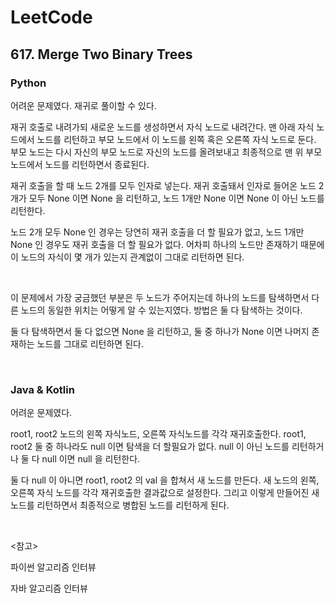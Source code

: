 # LeetCode

## 617. Merge Two Binary Trees

### Python

어려운 문제였다. 재귀로 풀이할 수 있다.

재귀 호출로 내려가되 새로운 노드를 생성하면서 자식 노드로 내려간다. 맨 아래 자식 노드에서 노드를 리턴하고 부모 노드에서 이 노드를 왼쪽 혹은 오른쪽 자식 노드로 둔다. 부모 노드는 다시 자신의 부모 노드로 자신의 노드를 올려보내고 최종적으로 맨 위 부모 노드에서 노드를 리턴하면서 종료된다.

재귀 호출을 할 때 노드 2개를 모두 인자로 넣는다. 재귀 호출돼서 인자로 들어온 노드 2개가 모두 None 이면 None 을 리턴하고, 노드 1개만 None 이면 None 이 아닌 노드를 리턴한다. 

노드 2개 모두 None 인 경우는 당연히 재귀 호출을 더 할 필요가 없고, 노드 1개만 None 인 경우도 재귀 호출을 더 할 필요가 없다. 어차피 하나의 노드만 존재하기 때문에 이 노드의 자식이 몇 개가 있는지 관계없이 그대로 리턴하면 된다.

<br>

이 문제에서 가장 궁금했던 부분은 두 노드가 주어지는데 하나의 노드를 탐색하면서 다른 노드의 동일한 위치는 어떻게 알 수 있는지였다. 방법은 둘 다 탐색하는 것이다.

둘 다 탐색하면서 둘 다 없으면 None 을 리턴하고, 둘 중 하나가 None 이면 나머지 존재하는 노드를 그대로 리턴하면 된다.

<br>

### Java & Kotlin

어려운 문제였다.

root1, root2 노드의 왼쪽 자식노드, 오른쪽 자식노드를 각각 재귀호출한다. root1, root2 둘 중 하나라도 null 이면 탐색을 더 할필요가 없다. null 이 아닌 노드를 리턴하거나 둘 다 null 이면 null 을 리턴한다.

둘 다 null 이 아니면 root1, root2 의 val 을 합쳐서 새 노드를 만든다. 새 노드의 왼쪽, 오른쪽 자식 노드를 각각 재귀호출한 결과값으로 설정한다. 그리고 이렇게 만들어진 새 노드를 리턴하면서 최종적으로 병합된 노드를 리턴하게 된다.

<br>

<참고>

파이썬 알고리즘 인터뷰

자바 알고리즘 인터뷰

